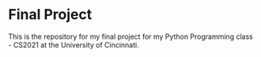 # Final Project
This is the repository for my final project for my Python Programming class - CS2021 at the University of Cincinnati.